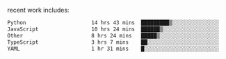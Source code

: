 
<!--<img width="1415" height="100" alt="blu" src="https://github.com/rdsilva01/rdsilva01/assets/101207588/deb060e5-d035-4f09-b511-e3f50605b207">-->

<!-- \> Enthusiastic about developing and building solutions <br>
\> Computer Science and Engineering @ UBI -->

<!-- <a href="https://www.rodrigosilva.live/">personal website</a> 🏁 -->

<!-- ![](https://komarev.com/ghpvc/?username=rdsilva01) -->

recent work includes:
<!--START_SECTION:waka-->

```txt
Python                     14 hrs 43 mins  █████████▒░░░░░░░░░░░░░░░   36.77 %
JavaScript                 10 hrs 24 mins  ██████▒░░░░░░░░░░░░░░░░░░   25.98 %
Other                      8 hrs 24 mins   █████▒░░░░░░░░░░░░░░░░░░░   21.02 %
TypeScript                 3 hrs 7 mins    ██░░░░░░░░░░░░░░░░░░░░░░░   07.82 %
YAML                       1 hr 31 mins    █░░░░░░░░░░░░░░░░░░░░░░░░   03.81 %
```

<!--END_SECTION:waka-->

